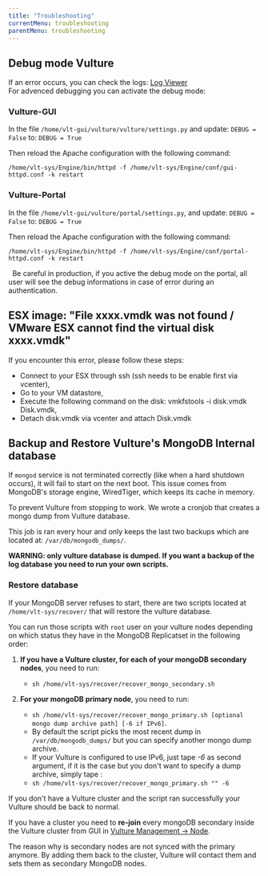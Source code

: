 ```yaml
---
title: "Troubleshooting"
currentMenu: troubleshooting
parentMenu: troubleshooting
---
```


## Debug mode Vulture

If an error occurs, you can check the logs: [Log Viewer](/doc/management/logs.html)<br/>
For advenced debugging you can activate the debug mode:<br/>

### Vulture-GUI
In the file `/home/vlt-gui/vulture/vulture/settings.py` and update:
`DEBUG = False` to: `DEBUG = True`

Then reload the Apache configuration with the following command:
```
/home/vlt-sys/Engine/bin/httpd -f /home/vlt-sys/Engine/conf/gui-httpd.conf -k restart
```

### Vulture-Portal
In the file `/home/vlt-gui/vulture/portal/settings.py`, and update:
`DEBUG = False` to: `DEBUG = True`

Then reload the Apache configuration with the following command:
```
/home/vlt-sys/Engine/bin/httpd -f /home/vlt-sys/Engine/conf/portal-httpd.conf -k restart
```

<i class="fa fa-warning">&nbsp;&nbsp;</i>Be careful in production, if you active the debug mode on the portal, all user will see the debug informations in case of error during an authentication.

## ESX image: "File xxxx.vmdk was not found / VMware ESX cannot find the virtual disk xxxx.vmdk"

If you encounter this error, please follow these steps:

 - Connect to your ESX through ssh (ssh needs to be enable first via vcenter),
 - Go to your VM datastore,
 - Execute the following command on the disk: vmkfstools -i disk.vmdk Disk.vmdk,
 - Detach disk.vmdk via vcenter and attach Disk.vmdk


## Backup and Restore Vulture's MongoDB Internal database

If `mongod` service is not terminated correctly (like when a hard shutdown occurs), it will fail to start on the next boot. This issue comes from MongoDB's storage engine, WiredTiger, which keeps its cache in memory.

To prevent Vulture from stopping to work. We wrote a cronjob that creates a mongo dump from Vulture database.

This job is ran every hour and only keeps the last two backups which are located at: `/var/db/mongodb_dumps/`.

**WARNING: only vulture database is dumped. If you want a backup of the log database you need to run your own scripts.**

### Restore database

If your MongoDB server refuses to start, there are two scripts located at `/home/vlt-sys/recover/` that will restore the vulture database.

You can run those scripts with `root` user on your vulture nodes depending on which status they have in the MongoDB Replicatset in the following order:


1) **If you have a Vulture cluster, for each of your mongoDB secondary nodes**, you need to run:
    - `sh /home/vlt-sys/recover/recover_mongo_secondary.sh`


2) **For your mongoDB primary node**, you need to run:
    - `sh /home/vlt-sys/recover/recover_mongo_primary.sh [optional mongo dump archive path] [-6 if IPv6]`.
    - By default the script picks the most recent dump in `/var/db/mongodb_dumps/` but you can specify another mongo dump archive.
    - If your Vulture is configured to use IPv6, just tape *-6* as second argument, if it is the case but you don't want to specify a dump archive, simply tape :
     -  `sh /home/vlt-sys/recover/recover_mongo_primary.sh "" -6`


If you don't have a Vulture cluster and the script ran successfully your Vulture should be back to normal.

If you have a cluster you need to **re-join** every mongoDB secondary inside the Vulture cluster from GUI in [Vulture Management -> Node](/doc/management/nodes.md).

The reason why is secondary nodes are not synced with the primary anymore. By adding them back to the cluster, Vulture will contact them and sets them as secondary MongoDB nodes.
